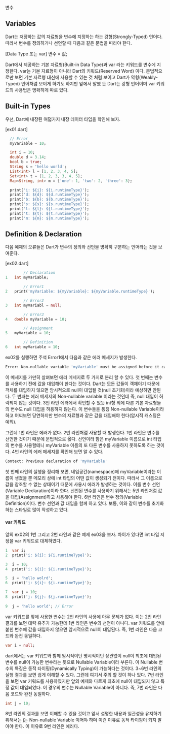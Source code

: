 변수

## Variables

Dart는 저장하는 값의 자료형을 변수에 지정하는 하는 강형(Strongly-Typed) 언어다. 따라서 변수를 정의하거나 선언할 때 다음과 같은 문법을 따라야 한다.

[Data Type 또는 var] 변수 = 값;

Dart에서 제공하는 기본 자료형(Built-in Data Type)과 var 라는 키워드를 변수에 지정한다. var는 기본 자료형이 아니라 Dart의 키워드(Reserved Word) 이다. 문법적으로만 보면 기본 자료형 대신에 사용할 수 있는 것 처럼 보이고 Dart가 약형(Weakly-Typed) 언어처럼 보이게 하기도 하지만 앞에서 말했 듯 Dart는 강형 언어이며 var 키워드의 사용법은 명확하게 따로 있다.


## Built-in Types
우선, Dart에 내장된 여덟가지 내장 데이터 타입을 학인해 보자.

[ex01.dart]
```dart
  // Error
  myVariable = 10;

  int i = 10;
  double d = 3.14;
  bool b = true;
  String s = 'hello world';
  List<int> l = [1, 2, 3, 4, 5];
  Set<int> t = {1, 2, 3, 3, 4, 5};
  Map<String, int> m = {'one': 1, 'two': 2, 'three': 3};

  print('i: ${i}: ${i.runtimeType}');
  print('d: ${d}: ${d.runtimeType}');
  print('b: ${b}: ${b.runtimeType}');
  print('s: ${s}: ${s.runtimeType}');
  print('l: ${l}: ${l.runtimeType}');
  print('t: ${t}: ${t.runtimeType}');
  print('m: ${m}: ${m.runtimeType}');
```

## Definition & Declaration
다음 예제의 오류들은 Dart가 변수의 정의와 선언을 명확히 구분하는 언어라는 것을 보여준다.

[ex02.dart]

```dart
		// Declaration
1	int myVariable;

		// Error1
2	print('myVariable: ${myVariable}: ${myVariable.runtimeType}');

		// Error2
3	int myVariabl = null;

		// Error3
4	double myVariable = 10;

		// Assignment
5	myVariable = 10;

		// Definition
6	int myVariable = 10;
```

ex02를 실행하면 주석 Error1에서 다음과 같은 에러 메세지가 발생한다.

```sh
Error: Non-nullable variable 'myVariable' must be assigned before it can be used.
```

 이 메세지를 가만히 살펴보면 에러 메세지로 두 가지로 분리 할 수 있다. 첫 번째는 변수를 사용하기 전에 값을 대입해야 한다는 것이다. Dart는 모든 값들이 객체이기 때문에 객체를 대입하지 않으면 암시적으로 null이 대입될 것(null 초기화)이라 예상하면 안된다. 두 번째는 에러 메세지의 Non-nullable variable 이라는 것인데 즉, null 대입이 허락되지 않는 것이다. 3번 라인 에러에서 확인할 수 있듯 int형 외에 다른 기본 자료형들의 변수도 null 대입을 허용하지 않는다. 이 변수들을 통칭 Non-nullable Variable이라 하고 어찌보면 당연하지만 변수의 자료형과 같은 값을 대입해야 한다(암시적 캐스팅은 예외).
 
 그런데 1번 라인은 에러가 없다. 2번 라인처럼 사용할 때 발생한다. 1번 라인은 변수를 선언한 것이기 때문에 문법적으로 옳다. 선언이라 함은 myVariable 이름으로 int 타입의 변수를 사용할테니 myVariable 이름의 또 다른 변수를 사용하지 못하도록 하는 것이다. 4번 라인의 에러 메세지를 확인해 보면 알 수 있다.
 
```sh
Context: Previous declaration of 'myVariable'
```

 첫 번째 라인의 실행을 정리해 보면, 네임공간(namespace)에 myVariable이라는 이름이 생겼을 뿐 메모리 상에 int 타입의 어떤 값이 생성되기 전이다. 따라서 그 이름으로 값을 참조할 수 없는 상태이기 때문에 사용시 에러가 발생하는 것이다. 이를 변수 선언(Variable Declaration)이라 한다. 선언된 변수를 사용하기 위해서는 5번 라인처럼 값을 대입(Assignment)하고 사용해야 한다. 6번 라인은 변수 정의(Variable Definition)이다. 변수 선언과 값 대입을 함께 하고 있다. 보통, 이와 같이 변수를 초기화하는 스타일로 많이 작성하고 있다.
 
#### var 키워드
 앞의 ex02의 1번 그리고 2번 라인과 같은 예제 ex03을 보자. 차이가 있다면 int 타입 지정을 var 키워드로 대체하였다.   

```dart
1  var i;
2  print('i: ${i}: ${i.runtimeType}');

3  i = 10;
4  print('i: ${i}: ${i.runtimeType}');

5  i = 'hello wolrd';
6  print('j: ${i}: ${i.runtimeType}');

7  var j = 10;
8  print('j: ${j}: ${j.runtimeType}');
	
9  j = 'hello world'; // Error
```

 var 키워드를 앞에 사용한 변수는 2번 라인의 사용에 아무 문제가 없다. 이는 2번 라인 결과를 보면 대략 유추가 가능한데 1번 라인은 변수의 선언이 아니다. var 키워드를 앞에 붙힌 변수에 값을 대입하지 않으면 암시적으로 null이 대입된다. 즉, 1번 라인은 다음 코드와 완전 동일하다.

```dart
var i = null;
```
 dart에서는 var 키워드와 함께 암시적이던 명시적이던 상관없이 null이 최초에 대입된 변수를 null이 가능한 변수라는 뜻으로 Nullable Variable이라 부른다. 이 Nullable 변수의 특징은 동적 타이핑(Dynamically Typing)이 가능하다는 것이다. 3~6번 라인의 실행 결과를 보면 쉽게 이해할 수 있다. 그런데 여기서 주의 할 것이 하나 있다. 7번 라인을 보면 var 키워드를 사용하였지만 앞의 예제와 다르게 최초에 null이 대입되지 않고 특정 값이 대입되었다. 이 경우의 변수는 Nullable Variable이 아니다. 즉, 7번 라인은 다음 코드와 완전 동일하다.

```dart
int j = 10;
```
 8번 라인의 결과를 보면 이해할 수 있을 것이고 앞서 설명한 내용과 일관성을 유지하기 위해서는 j는 Non-nullable Variable 이어야 하며 이런 이유로 동적 타이핑이 되지 말아야 한다. 이 이유로 9번 라인은 에러다.
 
 

 
		
 


 
    

